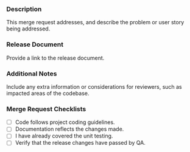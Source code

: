 ### Description
This merge request addresses, and describe the problem or user story being addressed.

### Release Document
Provide a link to the release document.

### Additional Notes
Include any extra information or considerations for reviewers, such as impacted areas of the codebase.

### Merge Request Checklists
- [ ] Code follows project coding guidelines.
- [ ] Documentation reflects the changes made.
- [ ] I have already covered the unit testing.
- [ ] Verify that the release changes have passed by QA.